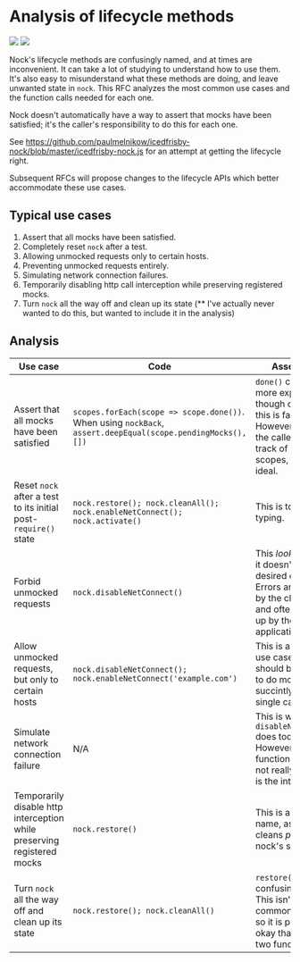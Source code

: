 # Analysis of lifecycle methods

![](https://img.shields.io/badge/rfc-001-blue.svg)
![](https://img.shields.io/badge/status-draft-orange.svg)

Nock's lifecycle methods are confusingly named, and at times are inconvenient.
It can take a lot of studying to understand how to use them. It's also easy to
misunderstand what these methods are doing, and leave unwanted state in
`nock`. This RFC analyzes the most common use cases and the function calls
needed for each one.

Nock doesn't automatically have a way to assert that mocks have been
satisfied; it's the caller's responsibility to do this for each one.

See
https://github.com/paulmelnikow/icedfrisby-nock/blob/master/icedfrisby-nock.js
for an attempt at getting the lifecycle right.

Subsequent RFCs will propose changes to the lifecycle APIs which better
accommodate these use cases.

## Typical use cases

1. Assert that all mocks have been satisfied.
2. Completely reset `nock` after a test.
3. Allowing unmocked requests only to certain hosts.
4. Preventing unmocked requests entirely.
5. Simulating network connection failures.
6. Temporarily disabling http call interception while preserving registered mocks.
7. Turn `nock` all the way off and clean up its state (\*\* I've actually never
   wanted to do this, but wanted to include it in the analysis)

## Analysis

| Use case                                                                | Code                                                                        | Assessment                                                                                                                                                           |
| ----------------------------------------------------------------------- | --------------------------------------------------------------------------- | -------------------------------------------------------------------------------------------------------------------------------------------------------------------- |
| Assert that all mocks have been satisfied                               | `scopes.forEach(scope => scope.done())`. When using `nockBack`, `assert.deepEqual(scope.pendingMocks(), [])`                                     | `done()` could have a more explicit name, though otherwise this is fairly clear. However it requires the caller to keep track of all the scopes, which is not ideal. |
| Reset `nock` after a test to its initial post-`require()` state         | `nock.restore(); nock.cleanAll(); nock.enableNetConnect(); nock.activate()` | This is too much typing.                                                                                                                                             |
| Forbid unmocked requests                                                | `nock.disableNetConnect()`                                                  | This _looks_ okay, but it doesn't have the desired effect. Errors are received by the client code and often swallowed up by the application (#884).                  |
| Allow unmocked requests, but only to certain hosts                      | `nock.disableNetConnect(); nock.enableNetConnect('example.com')`            | This is a common use case, and should be possible to do more succintly, with a single call.                                                                          |
| Simulate network connection failure                                     | N/A                                                                         | This is what `disableNetConnect()` does today. However from the function name, it's not really clear this is the intention.                                          |
| Temporarily disable http interception while preserving registered mocks | `nock.restore()`                                                            | This is a confusing name, as it only cleans _part_ of nock's state.                                                                                                  |
| Turn `nock` all the way off and clean up its state                      | `nock.restore(); nock.cleanAll()`                                           | `restore()` is a confusing name. This isn't the most common use case, so it is probably okay that it requires two function calls.                                    |

